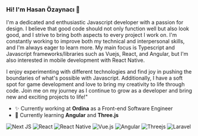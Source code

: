 ### Hi! I'm Hasan Özaynacı 👋

I'm a dedicated and enthusiastic Javascript developer with a passion for design. I believe that good code should not only function well but also look good, and I strive to bring both aspects to every project I work on. I'm constantly working to improve both my technical and interpersonal skills, and I'm always eager to learn more. My main focus is Typescript and Javascript frameworks/libraries such as Vuejs, React, and Angular, but I'm also interested in mobile development with React Native. 

I enjoy experimenting with different technologies and find joy in pushing the boundaries of what's possible with Javascript. Additionally, I have a soft spot for game development and love to bring my creativity to life through code. Join me on my journey as I continue to grow as a developer and bring new and exciting projects to life!"

- ✨ Currently working at **Ordina** as a Front-end Software Engineer
- 🌱 Currently learning **Angular** and **Three.js**

![Next JS](https://img.shields.io/badge/Next-black?style=for-the-badge&logo=next.js&logoColor=white)
![React](https://img.shields.io/badge/react-%2320232a.svg?style=for-the-badge&logo=react&logoColor=%2361DAFB)
![React Native](https://img.shields.io/badge/react_native-%2320232a.svg?style=for-the-badge&logo=react&logoColor=%2361DAFB)
![Vue.js](https://img.shields.io/badge/vuejs-%2335495e.svg?style=for-the-badge&logo=vuedotjs&logoColor=%234FC08D)
![Angular](https://img.shields.io/badge/angular-%23DD0031.svg?style=for-the-badge&logo=angular&logoColor=white)
![Threejs](https://img.shields.io/badge/threejs-black?style=for-the-badge&logo=three.js&logoColor=white)
![Laravel](https://img.shields.io/badge/laravel-%23FF2D20.svg?style=for-the-badge&logo=laravel&logoColor=white)
